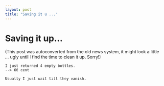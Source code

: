 ```yaml
---
layout: post
title: "Saving it u ..."
---
```

<h1>Saving it up...</h1>
(This post was autoconverted from the old news system,
it might look a little ... ugly until I find the time
to clean it up.
Sorry!)

    I just returned 4 empty bottles.
    --> 60 cent
    
    Usually I just wait till they vanish.

